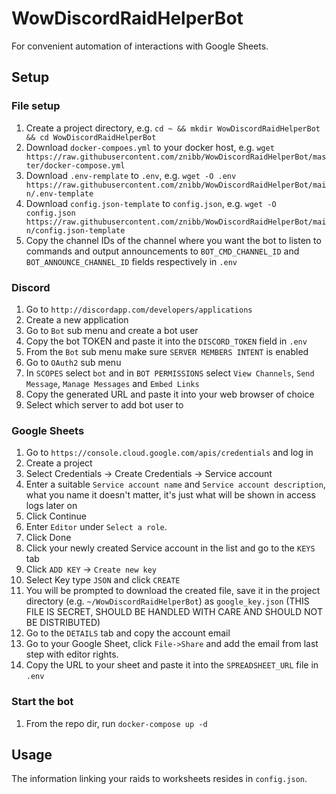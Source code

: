 # WowDiscordRaidHelperBot
For convenient automation of interactions with Google Sheets.

## Setup
### File setup
1. Create a project directory, e.g. `cd ~ && mkdir WowDiscordRaidHelperBot && cd WowDiscordRaidHelperBot`
1. Download `docker-compoes.yml` to your docker host, e.g. `wget https://raw.githubusercontent.com/znibb/WowDiscordRaidHelperBot/master/docker-compose.yml`
1. Download `.env-remplate` to `.env`, e.g. `wget -O .env https://raw.githubusercontent.com/znibb/WowDiscordRaidHelperBot/main/.env-template`
1. Download `config.json-template` to  `config.json`, e.g. `wget -O config.json https://raw.githubusercontent.com/znibb/WowDiscordRaidHelperBot/main/config.json-template` 
1. Copy the channel IDs of the channel where you want the bot to listen to commands and output announcements to `BOT_CMD_CHANNEL_ID` and `BOT_ANNOUNCE_CHANNEL_ID` fields respectively in `.env`

### Discord
1. Go to `http://discordapp.com/developers/applications`
1. Create a new application
1. Go to `Bot` sub menu and create a bot user
1. Copy the bot TOKEN and paste it into the `DISCORD_TOKEN` field in `.env`
1. From the `Bot` sub menu make sure `SERVER MEMBERS INTENT` is enabled
1. Go to `OAuth2` sub menu
1. In `SCOPES` select `bot` and in `BOT PERMISSIONS` select `View Channels`, `Send Message`, `Manage Messages` and `Embed Links`
1. Copy the generated URL and paste it into your web browser of choice
1. Select which server to add bot user to

### Google Sheets
1. Go to `https://console.cloud.google.com/apis/credentials` and log in
1. Create a project
1. Select Credentials -> Create Credentials -> Service account
1. Enter a suitable `Service account name` and `Service account description`, what you name it doesn't matter, it's just what will be shown in access logs later on
1. Click Continue
1. Enter `Editor` under `Select a role`.
1. Click Done
1. Click your newly created Service account in the list and go to the `KEYS` tab
1. Click `ADD KEY` -> `Create new key`
1. Select Key type `JSON` and click `CREATE`
1. You will be prompted to download the created file, save it in the project directory (e.g. `~/WowDiscordRaidHelperBot`) as `google_key.json` (THIS FILE IS SECRET, SHOULD BE HANDLED WITH CARE AND SHOULD NOT BE DISTRIBUTED)
1. Go to the `DETAILS` tab and copy the account email
1. Go to your Google Sheet, click `File->Share` and add the email from last step with editor rights.
1. Copy the URL to your sheet and paste it into the `SPREADSHEET_URL` file in `.env`

### Start the bot
1. From the repo dir, run `docker-compose up -d`

## Usage
The information linking your raids to worksheets resides in `config.json`.